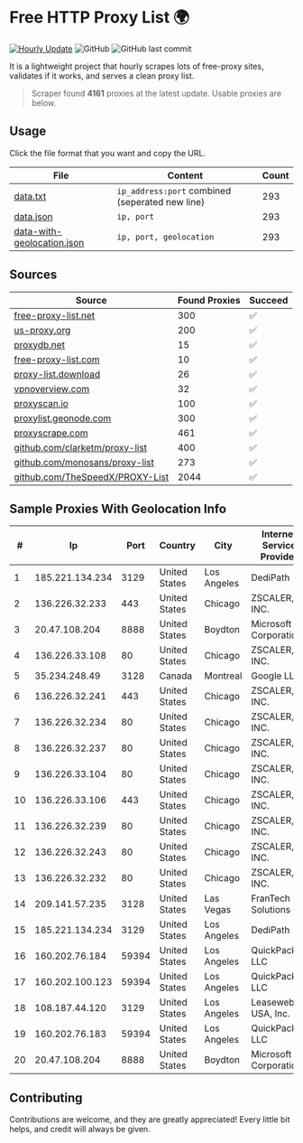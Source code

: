 
# Free HTTP Proxy List 🌍

[![Hourly Update](https://github.com/mertguvencli/http-proxy-list/actions/workflows/main.yml/badge.svg?branch=main)](https://github.com/mertguvencli/http-proxy-list/actions/workflows/main.yml)
![GitHub](https://img.shields.io/github/license/mertguvencli/http-proxy-list)
![GitHub last commit](https://img.shields.io/github/last-commit/mertguvencli/http-proxy-list)

It is a lightweight project that hourly scrapes lots of free-proxy sites, validates if it works, and serves a clean proxy list.


> Scraper found **4161** proxies at the latest update. Usable proxies are below.

## Usage

Click the file format that you want and copy the URL.


|File|Content|Count|
|----|-------|-----|
|[data.txt](https://raw.githubusercontent.com/mertguvencli/http-proxy-list/main/proxy-list/data.txt)|`ip_address:port` combined (seperated new line)|293|
|[data.json](https://raw.githubusercontent.com/mertguvencli/http-proxy-list/main/proxy-list/data.json)|`ip, port`|293|
|[data-with-geolocation.json](https://raw.githubusercontent.com/mertguvencli/http-proxy-list/main/proxy-list/data-with-geolocation.json)|`ip, port, geolocation`|293|

## Sources

|Source|Found Proxies|Succeed|
|------|-------------|-------|
|[free-proxy-list.net](https://free-proxy-list.net)|300|✅|
|[us-proxy.org](https://www.us-proxy.org)|200|✅|
|[proxydb.net](http://proxydb.net)|15|✅|
|[free-proxy-list.com](https://free-proxy-list.com/?page=&port=&type%5B%5D=http&type%5B%5D=https&up_time=0&search=Search)|10|✅|
|[proxy-list.download](https://www.proxy-list.download/HTTP)|26|✅|
|[vpnoverview.com](https://vpnoverview.com/privacy/anonymous-browsing/free-proxy-servers)|32|✅|
|[proxyscan.io](https://www.proxyscan.io)|100|✅|
|[proxylist.geonode.com](https://proxylist.geonode.com/api/proxy-list?limit=300&page=1&sort_by=lastChecked&sort_type=desc&protocols=http,https)|300|✅|
|[proxyscrape.com](https://api.proxyscrape.com/v2/?request=displayproxies&protocol=http&timeout=10000&country=all&ssl=all&anonymity=all)|461|✅|
|[github.com/clarketm/proxy-list](https://raw.githubusercontent.com/clarketm/proxy-list/master/proxy-list-raw.txt)|400|✅|
|[github.com/monosans/proxy-list](https://raw.githubusercontent.com/monosans/proxy-list/main/proxies/http.txt)|273|✅|
|[github.com/TheSpeedX/PROXY-List](https://raw.githubusercontent.com/TheSpeedX/PROXY-List/master/http.txt)|2044|✅|


## Sample Proxies With Geolocation Info

|#|Ip|Port|Country|City|Internet Service Provider|
|-|--|----|-------|----|-------------------------|
|1|185.221.134.234|3129|United States|Los Angeles|DediPath|
|2|136.226.32.233|443|United States|Chicago|ZSCALER, INC.|
|3|20.47.108.204|8888|United States|Boydton|Microsoft Corporation|
|4|136.226.33.108|80|United States|Chicago|ZSCALER, INC.|
|5|35.234.248.49|3128|Canada|Montreal|Google LLC|
|6|136.226.32.241|443|United States|Chicago|ZSCALER, INC.|
|7|136.226.32.234|80|United States|Chicago|ZSCALER, INC.|
|8|136.226.32.237|80|United States|Chicago|ZSCALER, INC.|
|9|136.226.33.104|80|United States|Chicago|ZSCALER, INC.|
|10|136.226.33.106|443|United States|Chicago|ZSCALER, INC.|
|11|136.226.32.239|80|United States|Chicago|ZSCALER, INC.|
|12|136.226.32.243|80|United States|Chicago|ZSCALER, INC.|
|13|136.226.32.232|80|United States|Chicago|ZSCALER, INC.|
|14|209.141.57.235|3128|United States|Las Vegas|FranTech Solutions|
|15|185.221.134.234|3129|United States|Los Angeles|DediPath|
|16|160.202.76.184|59394|United States|Los Angeles|QuickPacket, LLC|
|17|160.202.100.123|59394|United States|Los Angeles|QuickPacket, LLC|
|18|108.187.44.120|3129|United States|Los Angeles|Leaseweb USA, Inc.|
|19|160.202.76.183|59394|United States|Los Angeles|QuickPacket, LLC|
|20|20.47.108.204|8888|United States|Boydton|Microsoft Corporation|



## Contributing

Contributions are welcome, and they are greatly appreciated! Every
little bit helps, and credit will always be given.

